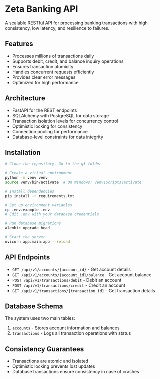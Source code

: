 # Zeta Banking API

A scalable RESTful API for processing banking transactions with high consistency, low latency, and resilience to failures.

## Features

- Processes millions of transactions daily
- Supports debit, credit, and balance inquiry operations
- Ensures transaction atomicity
- Handles concurrent requests efficiently
- Provides clear error messages
- Optimized for high performance

## Architecture

- FastAPI for the REST endpoints
- SQLAlchemy with PostgreSQL for data storage
- Transaction isolation levels for concurrency control
- Optimistic locking for consistency
- Connection pooling for performance
- Database-level constraints for data integrity

## Installation

```bash
# Clone the repository. Go to the q3 folder

# Create a virtual environment
python -m venv venv
source venv/bin/activate  # On Windows: venv\Scripts\activate

# Install dependencies
pip install -r requirements.txt

# Set up environment variables
cp .env.example .env
# Edit .env with your database credentials

# Run database migrations
alembic upgrade head

# Start the server
uvicorn app.main:app --reload
```

## API Endpoints

- `GET /api/v1/accounts/{account_id}` - Get account details
- `GET /api/v1/accounts/{account_id}/balance` - Get account balance
- `POST /api/v1/transactions/debit` - Debit an account
- `POST /api/v1/transactions/credit` - Credit an account
- `GET /api/v1/transactions/{transaction_id}` - Get transaction details

## Database Schema

The system uses two main tables:
1. `accounts` - Stores account information and balances
2. `transactions` - Logs all transaction operations with status

## Consistency Guarantees

- Transactions are atomic and isolated
- Optimistic locking prevents lost updates
- Database transactions ensure consistency in case of crashes 
